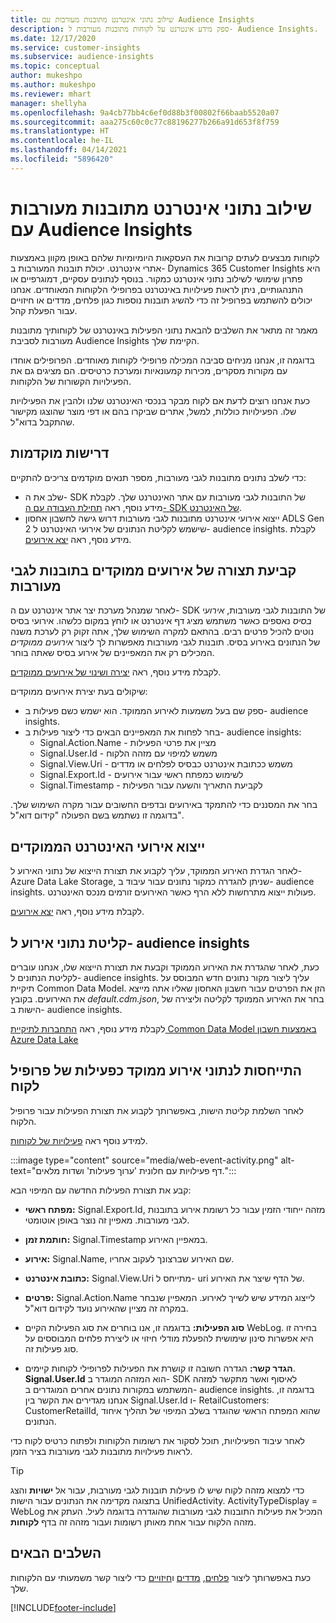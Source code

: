 ```yaml
---
title: שילוב נתוני אינטרנט מתובנות מעורבות עם Audience Insights
description: ספק מידע אינטרנט על לקוחות מתובנות מעורבות ל- Audience Insights.
ms.date: 12/17/2020
ms.service: customer-insights
ms.subservice: audience-insights
ms.topic: conceptual
author: mukeshpo
ms.author: mukeshpo
ms.reviewer: mhart
manager: shellyha
ms.openlocfilehash: 9a4cb77bb4c6ef0d88b3f00802f66baab5520a07
ms.sourcegitcommit: aaa275c60c0c77c88196277b266a91d653f8f759
ms.translationtype: HT
ms.contentlocale: he-IL
ms.lasthandoff: 04/14/2021
ms.locfileid: "5896420"
---
```

# <a name="integrate-web-data-from-engagement-insights-with-audience-insights"></a>שילוב נתוני אינטרנט מתובנות מעורבות עם Audience Insights

לקוחות מבצעים לעתים קרובות את העסקאות היומיומיות שלהם באופן מקוון באמצעות אתרי אינטרנט. יכולת תובנות המעורבות ב- Dynamics 365 Customer Insights היא פתרון שימושי לשילוב נתוני אינטרנט כמקור. בנוסף לנתונים עסקיים, דמוגרפיים או התנהגותיים, ניתן לראות פעילויות באינטרנט בפרופילי הלקוחות המאוחדים. אנחנו יכולים להשתמש בפרופיל זה כדי להשיג תובנות נוספות כגון פלחים, מדדים או חיזויים עבור הפעלת קהל.

מאמר זה מתאר את השלבים להבאת נתוני הפעילות באינטרנט של לקוחותיך מתובנות מעורבות לסביבת Audience Insights הקיימת שלך.

בדוגמה זו, אנחנו מניחים סביבה המכילה פרופילי לקוחות מאוחדים. הפרופילים אוחדו עם מקורות מסקרים, מכירות קמעונאיות ומערכת כרטיסים. הם מציגים גם את הפעילויות הקשורות של הלקוחות. 

כעת אנחנו רוצים לדעת אם לקוח מבקר בנכסי האינטרנט שלנו ולהבין את הפעילויות שלו. הפעילויות כוללות, למשל, אתרים שביקרו בהם או דפי מוצר שהוצגו מקישור שהתקבל בדוא"ל.

## <a name="prerequisites"></a>דרישות מוקדמות

כדי לשלב נתונים מתובנות לגבי מעורבות, מספר תנאים מוקדמים צריכים להתקיים: 

- שלב את ה- SDK של התובנות לגבי מעורבות עם אתר האינטרנט שלך. לקבלת מידע נוסף, ראה [תחילת העבודה עם ה- SDK של האינטרנט](../engagement-insights/instrument-website.md).
- ייצוא אירועי אינטרנט מתובנות לגבי מעורבות דרוש גישה לחשבון אחסון ADLS Gen 2 שישמש לקליטת הנתונים של אירועי האינטרנט ל- audience insights. לקבלת מידע נוסף, ראה [יצא אירועים](../engagement-insights/export-events.md).

## <a name="configure-refined-events-in-engagement-insights"></a>קביעת תצורה של אירועים ממוקדים בתובנות לגבי מעורבות

לאחר שמנהל מערכת יצר אתר אינטרנט עם ה- SDK של התובנות לגבי מעורבות, *אירועי בסיס* נאספים כאשר משתמש מציג דף אינטרנט או לוחץ במקום כלשהו. אירועי בסיס נוטים להכיל פרטים רבים. בהתאם למקרה השימוש שלך, אתה זקוק רק לערכת משנה של הנתונים באירוע בסיס. תובנות לגבי מעורבות מאפשרות לך ליצור *אירועים ממוקדים* המכילים רק את המאפיינים של אירוע בסיס שאתה בוחר.     

לקבלת מידע נוסף, ראה [יצירה ושינוי של אירועים ממוקדים](../engagement-insights/refined-events.md).

שיקולים בעת יצירת אירועים ממוקדים: 

- ספק שם בעל משמעות לאירוע הממוקד. הוא ישמש כשם פעילות ב- audience insights.
- בחר לפחות את המאפיינים הבאים כדי ליצור פעילות ב- audience insights: 
    - Signal.Action.Name - מציין את פרטי הפעילות
    - Signal.User.Id - משמש למיפוי עם מזהה הלקוח
    - Signal.View.Uri - משמש ככתובת אינטרנט כבסיס לפלחים או מדדים
    - Signal.Export.Id - לשימוש כמפתח ראשי עבור אירועים
    - Signal.Timestamp - לקביעת התאריך והשעה עבור הפעילות

בחר את המסננים כדי להתמקד באירועים ובדפים החשובים עבור מקרה השימוש שלך. בדוגמה זו נשתמש בשם הפעולה "קידום דוא"ל".

## <a name="export-the-refined-web-events"></a>ייצוא אירועי האינטרנט הממוקדים 

לאחר הגדרת האירוע הממוקד, עליך לקבוע את תצורת הייצוא של נתוני האירוע ל- Azure Data Lake Storage, שניתן להגדרה כמקור נתונים עבור עיבוד ב- audience insights. פעולות ייצוא מתרחשות ללא הרף כאשר האירועים זורמים מנכס האינטרנט.

לקבלת מידע נוסף, ראה [יצא אירועים](../engagement-insights/export-events.md).

## <a name="ingest-event-data-to-audience-insights"></a>קליטת נתוני אירוע ל- audience insights

כעת, לאחר שהגדרת את האירוע הממוקד וקבעת את תצורת הייצוא שלו, אנחנו עוברים לקליטת הנתונים ל- audience insights. עליך ליצור מקור נתונים חדש המבוסס על תיקיית Common Data Model. הזן את הפרטים עבור חשבון האחסון שאליו אתה מייצא את האירועים. בקובץ *default.cdm.json*, בחר את האירוע הממוקד לקליטה וליצירה של הישות ב- audience insights.

לקבלת מידע נוסף, ראה [התחברות לתיקיית Common Data Model באמצעות חשבון Azure Data Lake](connect-common-data-model.md)


## <a name="relate-refined-event-data-as-an-activity-of-a-customer-profile"></a>התייחסות לנתוני אירוע ממוקד כפעילות של פרופיל לקוח

לאחר השלמת קליטת הישות, באפשרותך לקבוע את תצורת הפעילות עבור פרופיל הלקוח.

למידע נוסף ראה [פעילויות של לקוחות](activities.md).

:::image type="content" source="media/web-event-activity.png" alt-text="דף פעילויות עם חלונית 'ערוך פעילות' ושדות מלאים.":::

קבע את תצורת הפעילות החדשה עם המיפוי הבא: 

- **מפתח ראשי:** Signal.Export.Id, מזהה ייחודי הזמין עבור כל רשומת אירוע בתובנות לגבי מעורבות. מאפיין זה נוצר באופן אוטומטי.

- **חותמת זמן:** Signal.Timestamp במאפיין האירוע.

- **אירוע:** Signal.Name, שם האירוע שברצונך לעקוב אחריו.

- **כתובת אינטרנט:** Signal.View.Uri מתייחס ל- uri של הדף שיצר את האירוע.

- **פרטים:** Signal.Action.Name לייצוג המידע שיש לשייך לאירוע. המאפיין שנבחר במקרה זה מציין שהאירוע נועד לקידום דוא"ל.

- **סוג הפעילות:** בדוגמה זו, אנו בוחרים את סוג הפעילות הקיים WebLog. בחירה זו היא אפשרות סינון שימושית להפעלת מודלי חיזוי או ליצירת פלחים המבוססים על סוג פעילות זה.

- **הגדר קשר:** הגדרה חשובה זו קושרת את הפעילות לפרופילי לקוחות קיימים. **Signal.User.Id** הוא המזהה המוגדר ב- SDK לאיסוף ואשר מתקשר למזהה המשתמש במקורות נתונים אחרים המוגדרים ב- audience insights. בדוגמה זו, אנחנו מגדירים את הקשר בין Signal.User.Id ו- RetailCustomers: CustomerRetailId, שהוא המפתח הראשי שהוגדר בשלב המיפוי של תהליך איחוד הנתונים.


לאחר עיבוד הפעילויות, תוכל לסקור את רשומות הלקוחות ולפתוח כרטיס לקוח כדי לראות פעילויות מתובנות לגבי מעורבות בציר הזמן. 

> [!TIP]
> כדי למצוא מזהה לקוח שיש לו פעילות תובנות לגבי מעורבות, עבור אל **ישויות** והצג בתצוגה מקדימה את הנתונים עבור הישות UnifiedActivity. ActivityTypeDisplay‏ = WebLog המכיל את פעילות התובנות לגבי מעורבות שהוגדרה בדוגמה לעיל. העתק את מזהה הלקוח עבור אחת מאותן רשומות ועבור מזהה זה בדף **לקוחות**.

## <a name="next-steps"></a>השלבים הבאים

כעת באפשרותך ליצור [פלחים](segments.md), [מדדים](measures.md) ו[חיזויים](predictions.md) כדי ליצור קשר משמעותי עם הלקוחות שלך.


[!INCLUDE[footer-include](../includes/footer-banner.md)]